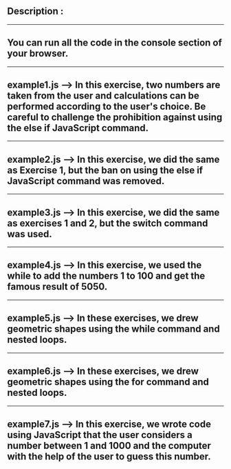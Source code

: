 Description :
-------------

-------------
You can run all the code in the console section of your browser.
-------------

-------------
example1.js --> In this exercise, two numbers are taken from the user and calculations can be performed according to the user's choice.
Be careful to challenge the prohibition against using the else if JavaScript command.
-------------

-------------
example2.js --> In this exercise, we did the same as Exercise 1, but the ban on using the else if JavaScript command was removed.
-------------

-------------
example3.js --> In this exercise, we did the same as exercises 1 and 2, but the switch command was used.
-------------

-------------
example4.js --> In this exercise, we used the while to add the numbers 1 to 100 and get the famous result of 5050.
-------------

-------------
example5.js --> In these exercises, we drew geometric shapes using the while command and nested loops.
-------------

-------------
example6.js --> In these exercises, we drew geometric shapes using the for command and nested loops.
-------------

-------------
example7.js --> In this exercise, we wrote code using JavaScript that the user considers a number between 1 and 1000 and the computer with the help of the user to guess this number.
-------------


